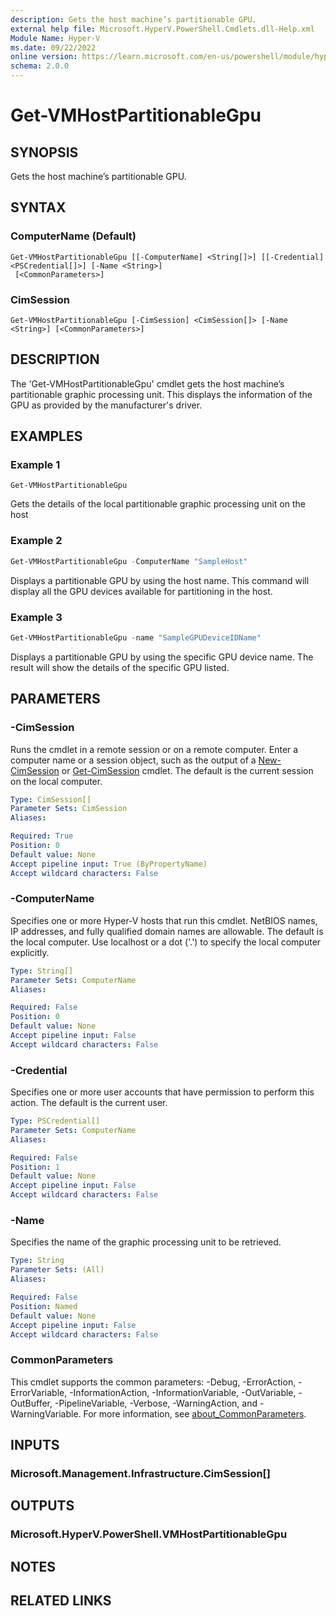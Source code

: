```yaml
---
description: Gets the host machine’s partitionable GPU.
external help file: Microsoft.HyperV.PowerShell.Cmdlets.dll-Help.xml
Module Name: Hyper-V
ms.date: 09/22/2022
online version: https://learn.microsoft.com/en-us/powershell/module/hyper-v/get-vmhostpartitionablegpu?view=windowsserver2022-ps&wt.mc_id=ps-gethelp
schema: 2.0.0
---
```


# Get-VMHostPartitionableGpu

## SYNOPSIS
Gets the host machine’s partitionable GPU.

## SYNTAX

### ComputerName (Default)
```
Get-VMHostPartitionableGpu [[-ComputerName] <String[]>] [[-Credential] <PSCredential[]>] [-Name <String>]
 [<CommonParameters>]
```

### CimSession
```
Get-VMHostPartitionableGpu [-CimSession] <CimSession[]> [-Name <String>] [<CommonParameters>]
```

## DESCRIPTION
The 'Get-VMHostPartitionableGpu' cmdlet gets the host machine’s partitionable graphic processing unit.
This displays the information of the GPU as provided by the manufacturer's driver.

## EXAMPLES

### Example 1
```
Get-VMHostPartitionableGpu
```

Gets the details of the local partitionable graphic processing unit on the host

### Example 2
```powershell
Get-VMHostPartitionableGpu -ComputerName "SampleHost"
```

Displays a partitionable GPU by using the host name. This command will display all the GPU devices available for partitioning in the host.

### Example 3
```powershell
Get-VMHostPartitionableGpu -name "SampleGPUDeviceIDName"
```

Displays a partitionable GPU by using the specific GPU device name. The result will show the details of the specific GPU listed.

## PARAMETERS

### -CimSession
Runs the cmdlet in a remote session or on a remote computer.
Enter a computer name or a session object, such as the output of a [New-CimSession](https://go.microsoft.com/fwlink/p/?LinkId=227967) or [Get-CimSession](https://go.microsoft.com/fwlink/p/?LinkId=227966) cmdlet.
The default is the current session on the local computer.

```yaml
Type: CimSession[]
Parameter Sets: CimSession
Aliases:

Required: True
Position: 0
Default value: None
Accept pipeline input: True (ByPropertyName)
Accept wildcard characters: False
```

### -ComputerName
Specifies one or more Hyper-V hosts that run this cmdlet.
NetBIOS names, IP addresses, and fully qualified domain names are allowable.
The default is the local computer.
Use localhost or a dot ('.') to specify the local computer explicitly.

```yaml
Type: String[]
Parameter Sets: ComputerName
Aliases:

Required: False
Position: 0
Default value: None
Accept pipeline input: False
Accept wildcard characters: False
```

### -Credential
Specifies one or more user accounts that have permission to perform this action.
The default is the current user.

```yaml
Type: PSCredential[]
Parameter Sets: ComputerName
Aliases:

Required: False
Position: 1
Default value: None
Accept pipeline input: False
Accept wildcard characters: False
```

### -Name
Specifies the name of the graphic processing unit to be retrieved.

```yaml
Type: String
Parameter Sets: (All)
Aliases:

Required: False
Position: Named
Default value: None
Accept pipeline input: False
Accept wildcard characters: False
```

### CommonParameters
This cmdlet supports the common parameters: -Debug, -ErrorAction, -ErrorVariable, -InformationAction, -InformationVariable, -OutVariable, -OutBuffer, -PipelineVariable, -Verbose, -WarningAction, and -WarningVariable. For more information, see [about_CommonParameters](https://go.microsoft.com/fwlink/?LinkID=113216).

## INPUTS

### Microsoft.Management.Infrastructure.CimSession[]

## OUTPUTS

### Microsoft.HyperV.PowerShell.VMHostPartitionableGpu

## NOTES

## RELATED LINKS
